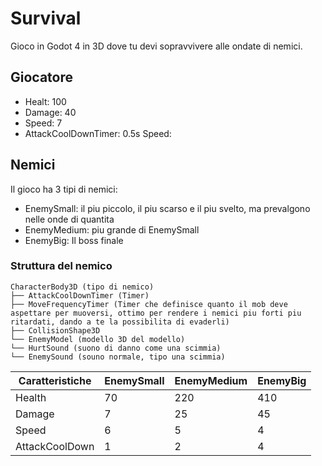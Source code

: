 # Survival

Gioco in Godot 4 in 3D dove tu devi sopravvivere alle ondate di nemici.

## Giocatore

- Healt: 100
- Damage: 40
- Speed: 7
- AttackCoolDownTimer: 0.5s Speed:

## Nemici

Il gioco ha 3 tipi di nemici:

- EnemySmall: il piu piccolo, il piu scarso e il piu svelto, ma prevalgono nelle
  onde di quantita
- EnemyMedium: piu grande di EnemySmall
- EnemyBig: Il boss finale

### Struttura del nemico

```
CharacterBody3D (tipo di nemico)
├── AttackCoolDownTimer (Timer)
├── MoveFrequencyTimer (Timer che definisce quanto il mob deve aspettare per muoversi, ottimo per rendere i nemici piu forti piu ritardati, dando a te la possibilita di evaderli)
├── CollisionShape3D
└── EnemyModel (modello 3D del modello)
└── HurtSound (suono di danno come una scimmia)
└── EnemySound (souno normale, tipo una scimmia)
```

| Caratteristiche | EnemySmall | EnemyMedium | EnemyBig |
| --------------- | ---------- | ----------- | -------- |
| Health          | 70         | 220         | 410      |
| Damage          | 7          | 25          | 45       |
| Speed           | 6          | 5           | 4        |
| AttackCoolDown  | 1          | 2           | 4        |
